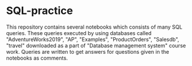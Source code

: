 # SQL-practice
This repository contains several notebooks which consists of many SQL queries. These queries executed by using databases called "AdventureWorks2019", "AP", "Examples", "ProductOrders", "Salesdb", "travel" downloaded as a part of "Database management system" course work. Queries are written to get answers for questions given in the notebooks as comments.
